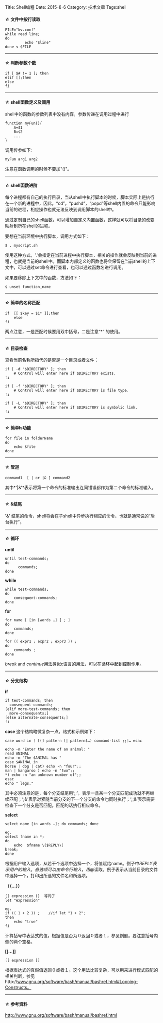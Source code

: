 Title: Shell编程
Date: 2015-8-6 
Category: 技术文章
Tags:shell

<h4>&#9734;&nbsp;文件中按行读取</h4>
	
    FILE="kv.conf" 
    while read line;
    do
             echo "$line"
    done < $FILE
<hr>

<h4>&#9734;&nbsp;判断参数个数</h4>
	
    if [ $# != 1 ]; then
    elif [];then
    else
    fi
<hr>

<h4>&#9734;&nbsp;shell函数定义及调用</h4>

shell中的函数的参数列表中没有内容，参数传递在调用过程中进行

	function myFun(){
    	A=$1
  		B=$2
        ...
    }

调用传参如下:

	myFun arg1 arg2

注意在函数调用的时候不要加"()"。
<hr>

<h4>&#9734;&nbsp;shell函数进阶</h4>

每个进程都有自己的执行目录，当从shell中执行脚本的时候，脚本实际上是执行在一个新的进程中，因此，“cd”，“pushd”，“popd”等shell内置的命令只能影响当前的进程，相应操作也就无法反映到调用脚本的shell中。

通过定制自己的shell函数，可以增加自定义内置函数，这样就可以将目录的改变映射到所在shell的进程。

要想在当前环境中执行脚本，调用方式如下：

	$ . myscript.sh

使用这种方式，'.'会指定在当前进程中执行脚本，相关的操作就会反映到当前的进程，也就是当前的shell中。而脚本内部定义的函数也将会保留在当前shell的上下文中，可以通过set命令进行查看，也可以通过函数名进行调用。
    
如果要移除上下文中的函数，方法如下：

	$ unset function_name
<hr>
   
<h4>&#9734;&nbsp;简单的名称匹配</h4>

	if  [[ $key = $1* ]];then
    	else
    fi
 
 两点注意，一是匹配时候要用双中括号，二是注意“*” 的使用。
<hr>
 
<h4>&#9734;&nbsp;目录检查</h4>

查看当前名称所指代的是否是一个目录或者文件：

	if [ -d "$DIRECTORY" ]; then
  		# Control will enter here if $DIRECTORY exists.
	fi
    
    if [ -f "$DIRECTORY" ]; then
  		# Control will enter here if $DIRECTORY is file type.
	fi
    
    if [ -L "$DIRECTORY" ]; then
  		# Control will enter here if $DIRECTORY is symbolic link.
	fi
<hr>
    
<h4>&#9734;&nbsp;简单ls功能</h4>
	
    for file in folderName
    do 
    	echo $file
    done
<hr>
    
<h4>&#9734;&nbsp;管道</h4>

	command1  [ | or |& ] command2

其中*'|&'*表示将第一个命令的标准输出连同错误都作为第二个命令的标准输入。
<hr>

<h4>&#9734;&nbsp;&结尾</h4>

'&' 结尾的命令，shell将会在子shell中异步执行相应的命令，也就是通常说的“后台执行”。

<hr>
<h4>&#9734;&nbsp;循环</h4>

**until**

	until test-commands;
    do   
          commands;
    done


**while**
	
    while test-commands; 
    do 
    	consequent-commands; 
    done

**for**

	for name [ [in [words …] ] ; ] 
    do 
    	commands; 
    done
    
    for (( expr1 ; expr2 ; expr3 )) ;
   	do 
    	commands ; 
    done

*break* and *continue*用法类似c语言的用法，可以在循环中起到控制作用。
<hr>

<h4>&#9734;&nbsp;分支结构</h4>

**if**
```
if test-commands; then
  consequent-commands;
[elif more-test-commands; then
  more-consequents;]
[else alternate-consequents;]
fi
```

**case** 这个结构略微复杂一点，格式和示例如下：

	case word in [ [(] pattern [| pattern]…) command-list ;;]… esac

    echo -n "Enter the name of an animal: "
	read ANIMAL
	echo -n "The $ANIMAL has "
	case $ANIMAL in
  	horse | dog | cat) echo -n "four";;
  	man | kangaroo ) echo -n "two";;
  	*) echo -n "an unknown number of";;
	esac
	echo " legs."
    
其中必须注意的是，每个分支结尾用‘;;’，表示一旦某一个分支匹配成功就不再继续匹配；‘;&’表示对紧随当前分支的下一个分支的命令也同时执行；‘;;&’表示需要检查下一个分支是否匹配，匹配的话执行相应命令。

**select**

	select name [in words …]; do commands; done
    
    eg.
    select fname in *;
	do
		echo  $fname \($REPLY\)
	break;
	done
    
根据用户输入选项，从若干个选项中选择一个，将值赋给name。例子中$REPLY表示用户的输入。备选项可以由命令行输入，用$@读取。例子表示从当前目录的文件中选择一个，打印出所选的文件名和所选项。
	
**（（...））**

	(( expression ))  等同于
    let "expression"
    
    eg.
    if (( 1 + 2 )) ;    //if let "1 + 2";
	then                                                                            
        echo "true"
	fi
计算括号中表达式的值，根据值是否为０返回０或者１，参见例题。要注意括号内侧的两个空格。

**[[...]]**
	
    [[ expression ]]
    
根据表达式的真假值返回０或者１。这个用法比较复杂，可以用来进行模式匹配的相关判断，参见http://www.gnu.org/software/bash/manual/bashref.html#Looping-Constructs。
<hr>

<h4>&#9734;&nbsp;参考资料</h4>
<a href = “http://www.gnu.org/software/bash/manual/bashref.html”>
http://www.gnu.org/software/bash/manual/bashref.html
</a>
    

